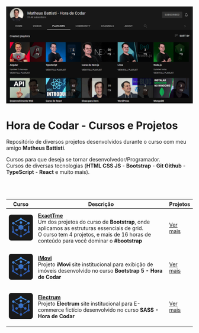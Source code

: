 ![Hora de Codar](../img/banner-hora-de-codar.png)

# <b>Hora de Codar - Cursos e Projetos</b>
Repositório de diversos projetos desenvolvidos durante o curso com meu amigo <b>Matheus Battisti</b>.

Cursos para que deseja se tornar desenvolvedor/Programador.<br>
Cursos de diversas tecnologias (<b>HTML CSS JS</b> - <b>Bootstrap</b> - <b>Git Github</b> - <b>TypeScript</b> - <b>React</b> e muito mais).<br>
<br><br><br>

<table>
  <thead>
    <tr>
      <th>Curso</th>
      <th>Descrição</th>
      <th>Projetos</th>
    </tr>
  </thead>

  <tbody>
    <tr>
      <td>

![Hora de Codar](https://raw.githubusercontent.com/DiogoRealles/diogorealles/develop/img/hdc.svg)
      </td>
      <td>
        <b>[ExactTme](https://github.com/DiogoRealles/courses/tree/develop/hora-de-codar/project01)</b><br>
        Um dos projetos do curso de <b>Bootstrap</b>, onde aplicamos as estruturas essenciais de grid.<br>
        O curso tem 4 projetos, e mais de 16 horas de conteúdo para você dominar o <b>#bootstrap</b>
      </td>
      <td>
        [Ver mais](https://github.com/DiogoRealles/courses/tree/develop/hora-de-codar/project01)<br>
      </td>
    </tr>
    <tr>
      <td>

![Hora de Codar](https://raw.githubusercontent.com/DiogoRealles/diogorealles/develop/img/hdc.svg)
      </td>
      <td>
        <b>[iMovi](https://github.com/DiogoRealles/courses/tree/develop/hora-de-codar/project02)</b><br>
        Projeto <b>iMovi</b> site institucional para exibição de imóveis desenvolvido no curso <b>Bootstrap 5 - Hora de Codar</b>
      </td>
      <td>
        [Ver mais](https://github.com/DiogoRealles/courses/tree/develop/hora-de-codar/project02)<br>
      </td>
    </tr>
    <tr>
      <td>

![Hora de Codar](https://raw.githubusercontent.com/DiogoRealles/diogorealles/develop/img/hdc.svg)
      </td>
      <td>
        <b>[Electrum](https://github.com/DiogoRealles/courses/tree/develop/hora-de-codar/project03)</b><br>
        Projeto <b>Electrum</b> site institucional para E-commerce fictício desenvolvido no curso <b>SASS - Hora de Codar</b>
      </td>
      <td>
        [Ver mais](https://github.com/DiogoRealles/courses/tree/develop/hora-de-codar/project03)<br>
      </td>
    </tr>
  </tebody>
</table>
